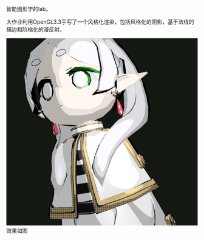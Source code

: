 智能图形学的lab。

大作业利用OpenGL3.3手写了一个风格化渲染，包括风格化的阴影，基于法线的描边和阶梯化的漫反射。

![屏幕截图_20240525_181346](readme.assets/屏幕截图_20240525_181346.png)效果如图



